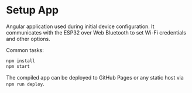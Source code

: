 # Setup App

Angular application used during initial device configuration. It communicates with the ESP32 over Web Bluetooth to set Wi-Fi credentials and other options.

Common tasks:

```bash
npm install
npm start
```

The compiled app can be deployed to GitHub Pages or any static host via `npm run deploy`.

